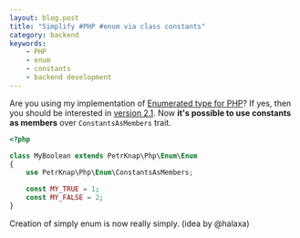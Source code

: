 ```yaml
---
layout: blog.post
title: "Simplify #PHP #enum via class constants"
category: backend
keywords:
    - PHP
    - enum
    - constants
    - backend development
---
```


Are you using my implementation of [Enumerated type for PHP](/docs/php-enum.html)?
If yes, then you should be interested in [version 2.1](https://github.com/petrknap/php-enum/releases/tag/v2.1.0).
Now **it's possible to use constants as members** over `ConstantsAsMembers` trait.

```php
<?php

class MyBoolean extends PetrKnap\Php\Enum\Enum
{
    use PetrKnap\Php\Enum\ConstantsAsMembers;

    const MY_TRUE = 1;
    const MY_FALSE = 2;
}
```

Creation of simply enum is now really simply. (idea by @halaxa)
